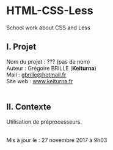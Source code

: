 # HTML-CSS-Less

School work about CSS and Less

<h2>I. Projet</h2>

  Nom du projet : ??? (pas de nom)<br>
  Auteur : Grégoire BRILLE (<b>Keiturna</b>)<br>
  Mail : gbrille@hotmail.fr<br>
  Site web : www.keiturna.fr
  <br>
  <br>
  
<h2>II. Contexte</h2>
  
  Utilisation de préprocesseurs.
  <br>
  <br>
 
Mis à jour le : 27 novembre 2017 à 9h03
